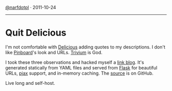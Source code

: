 [@narfdotpl](http://narf.pl/) &middot; 2011-10-24

--------------
Quit Delicious
==============

I'm not comfortable with [Delicious][] adding quotes to my descriptions.
I don't like [Pinboard][]'s look and URLs.  [Trivium][] is God.

I took these three observations and hacked myself a [link blog][].  It's
generated statically from YAML files and served from [Flask][] for
beautiful URLs, [pjax][] support, and in-memory caching.  The [source][]
is on GitHub.

Live long and self-host.


  [Delicious]: http://delicious.com/
  [Pinboard]: http://pinboard.in/
  [Trivium]: http://chneukirchen.org/trivium/
  [link blog]: http://links.narf.pl/
  [Flask]: http://flask.pocoo.org/
  [pjax]: https://github.com/defunkt/jquery-pjax
  [source]: https://github.com/narfdotpl/links
